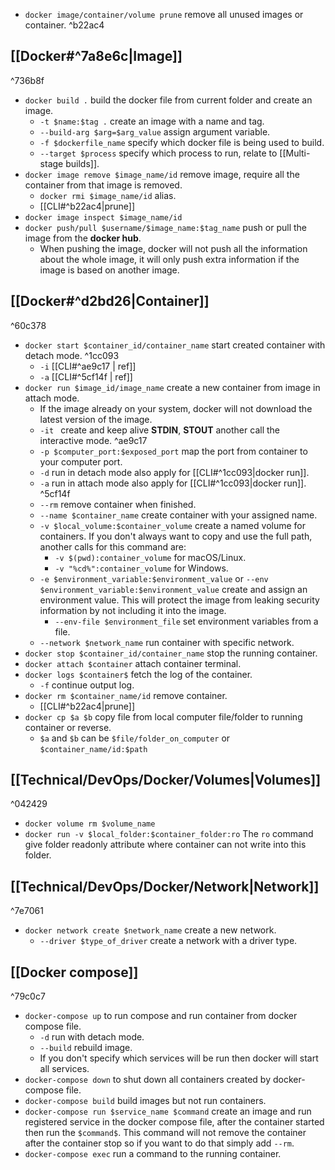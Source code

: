 - `docker image/container/volume prune` remove all unused images or container. ^b22ac4
## [[Docker#^7a8e6c|Image]]
^736b8f
- `docker build .` build the docker file from current folder and create an image.
	- `-t $name:$tag .` create an image with a name and tag.
	- `--build-arg $arg=$arg_value` assign argument variable. 
	- `-f $dockerfile_name` specify which docker file is being used to build.
	- `--target $process` specify which process to run, relate to [[Multi-stage builds]].
- `docker image remove $image_name/id` remove image, require all the container from that image is removed.
	- `docker rmi $image_name/id` alias.
	- [[CLI#^b22ac4|prune]]
- `docker image inspect $image_name/id`
- `docker push/pull $username/$image_name:$tag_name` push or pull the image from the **docker hub**. 
	- When pushing the image, docker will not push all the information about the whole image, it will only push extra information if the image is based on another image.
## [[Docker#^d2bd26|Container]]
^60c378
- `docker start $container_id/container_name` start created container with detach mode. ^1cc093
	- `-i` [[CLI#^ae9c17 | ref]]
	- `-a` [[CLI#^5cf14f | ref]]
- `docker run $image_id/image_name` create a new container from image in attach mode.
	- If the image already on your system, docker will not download the latest version of the image.
	- `-it ` create and keep alive **STDIN**, **STOUT** another call the interactive mode. ^ae9c17
	- `-p $computer_port:$exposed_port` map the port from container to your computer port.
	-  `-d` run in detach mode also apply for [[CLI#^1cc093|docker run]].
	- `-a` run in attach mode also apply for [[CLI#^1cc093|docker run]]. ^5cf14f
	- `--rm` remove container when finished.
	- `--name $container_name` create container with your assigned name.
	- `-v $local_volume:$container_volume` create a named volume for containers. If you don't always want to copy and use the full path, another calls for this command are: 
		- `-v $(pwd):container_volume` for macOS/Linux.
		- `-v "%cd%":container_volume` for Windows.
	- `-e $environment_variable:$environment_value` or `--env $environment_variable:$environment_value` create and assign an environment value. This will protect the image from leaking security information by not including it into the image.
		- `--env-file $environment_file` set environment variables from a file.
	- `--network $network_name` run container with specific network.
- `docker stop $container_id/container_name` stop the running container.
- `docker attach $container` attach container terminal.
- `docker logs $container$` fetch the log of the container.
	- `-f` continue output log.
- `docker rm $container_name/id` remove container.
	- [[CLI#^b22ac4|prune]]
- `docker cp $a $b` copy file from local computer file/folder to running container or reverse.
	- `$a` and `$b` can be `$file/folder_on_computer` or `$container_name/id:$path`
## [[Technical/DevOps/Docker/Volumes|Volumes]]
^042429
- `docker volume rm $volume_name`
- `docker run -v $local_folder:$container_folder:ro` The `ro` command give folder readonly attribute where container can not write into this folder.
## [[Technical/DevOps/Docker/Network|Network]]
^7e7061
- `docker network create $network_name` create a new network.
	- `--driver $type_of_driver` create a network with a driver type.
## [[Docker compose]]
^79c0c7
- `docker-compose up` to run compose and run container from docker compose file.
	- `-d` run with detach mode.
	- `--build` rebuild image.
	- If you don't specify which services will be run then docker will start all services.
- `docker-compose down` to shut down all containers created by docker-compose file.
- `docker-compose build` build images but not run containers.
- `docker-compose run $service_name $command` create an image and run registered service in the docker compose file, after the container started then run the `$command$`. This command will not remove the container after the container stop so if you want to do that simply add `--rm`.
- `docker-compose exec` run a command to the running container. 